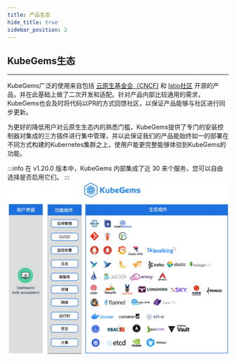 ```yaml
---
title: 产品生态
hide_title: true
sidebar_position: 2
---
```


## KubeGems生态

---

KubeGems广泛的使用来自包括 [云原生基金会（CNCF)](https://www.cncf.io/) 和 [Istio社区](https://istio.io/latest/) 开源的产品，并在此基础上做了二次开发和适配。针对产品内部比较通用的需求，KubeGems也会及时将代码以PR的方式回馈社区，以保证产品能够与社区进行同步更新。

为更好的降低用户对云原生生态内的熟悉门槛，KubeGems提供了专门的安装控制器对集成的三方插件进行集中管理，并以此保证我们的产品能始终如一的部署在不同方式构建的Kubernetes集群之上，使用户能更完整能够体验到KubeGems的功能。

:::info 
在 v1.20.0 版本中，KubeGems 内部集成了近 30 来个服务，您可以自由选择是否启用它们。
:::
![](./assets/ecosystem.jpg)